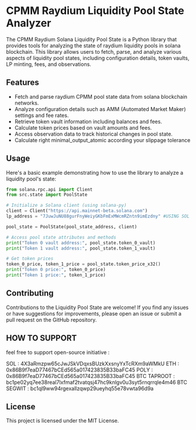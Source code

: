 # CPMM Raydium Liquidity Pool State Analyzer

The CPMM Raydium Solana Liquidity Pool State is a Python library that provides tools for analyzing the state of raydium liquidity pools in solana blockchain. This library allows users to fetch, parse, and analyze various aspects of liquidity pool states, including configuration details, token vaults, LP minting, fees, and observations.

## Features

- Fetch and parse raydium CPMM pool state data from solana blockchain networks.
- Analyze configuration details such as AMM (Automated Market Maker) settings and fee rates.
- Retrieve token vault information including balances and fees.
- Calculate token prices based on vault amounts and fees.
- Access observation data to track historical changes in pool state.
- Calculate right minimal_output_atomic according your slippage tolerance

## Usage

Here's a basic example demonstrating how to use the library to analyze a liquidity pool's state:

```python
from solana.rpc.api import Client
from src.state import PoolState

# Initialize a Solana client (using solana-py)
client = Client("https://api.mainnet-beta.solana.com")
lp_address = "7JuwJuNU88gurFnyWeiyGKbFmExMWcmRZntn9imEzdny" #USING SOL / USDC

pool_state = PoolState(pool_state_address, client)

# Access pool state attributes and methods
print("Token 0 vault address:", pool_state.token_0_vault)
print("Token 1 vault address:", pool_state.token_1_vault)

# Get token prices
token_0_price, token_1_price = pool_state.token_price_x32()
print("Token 0 price:", token_0_price)
print("Token 1 price:", token_1_price)
```
## Contributing
Contributions to the Liquidity Pool State are welcome! If you find any issues or have suggestions for improvements, please open an issue or submit a pull request on the GitHub repository.

## HOW TO SUPPORT
feel free to support open-source initiative : 

SOL : 4X3aRmzpw65cJwJSkVDqxsBUzkXxsnyYxTcRXm9aWMkU
ETH : 0x86B9f7eaD77467bCEd565a017423835B33baFC45
POLY : 0x86B9f7eaD77467bCEd565a017423835B33baFC45
BTC TAPROOT : bc1pe02yq7ee38real7lxfmaf2tvatqsj47hc9knlgv0u3syt5rnqrrqle4m46
BTC SEGWIT : bc1ql9ww94rgexallzqwp29ueyhq55e78vwta96d9a

## License
This project is licensed under the MIT License.

